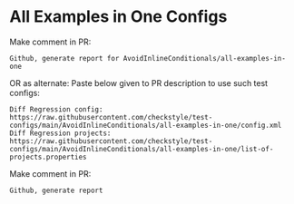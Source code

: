 # All Examples in One Configs
Make comment in PR:
```
Github, generate report for AvoidInlineConditionals/all-examples-in-one
```
OR as alternate:
Paste below given to PR description to use such test configs:
```
Diff Regression config: https://raw.githubusercontent.com/checkstyle/test-configs/main/AvoidInlineConditionals/all-examples-in-one/config.xml
Diff Regression projects: https://raw.githubusercontent.com/checkstyle/test-configs/main/AvoidInlineConditionals/all-examples-in-one/list-of-projects.properties
```
Make comment in PR:
```
Github, generate report
```
